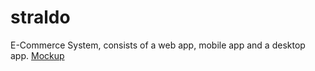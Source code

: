 # straldo
E-Commerce System, consists of a web app, mobile app and a desktop app. 
[Mockup](https://ninjamock.com/Designer/Workplace/201696005)
